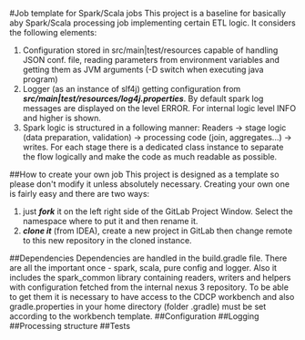 #Job template for Spark/Scala jobs
This project is a baseline for basically aby Spark/Scala processing job implementing certain ETL logic. It considers the following elements:
1) Configuration stored in src/main|test/resources capable of handling JSON conf. file, reading parameters from environment variables and getting them as JVM arguments (-D switch when executing java program)
2) Logger (as an instance of slf4j) getting configuration from ***src/main|test/resources/log4j.properties***. By default spark log messages are displayed on the level ERROR. For internal logic level INFO and higher is shown.
3) Spark logic is structured in a following manner: Readers -> stage logic (data preparation, validation) -> processing code (join, aggregates...) -> writes. For each stage there is a dedicated class instance to separate the flow logically and make the code as much readable as possible.

##How to create your own job
This project is designed as a template so please don't modify it unless absolutely necessary. Creating your own one is fairly easy and there are two ways:
1) just ***fork*** it on the left right side of the GitLab Project Window. Select the namespace where to put it and then rename it.
2) ***clone it*** (from IDEA), create a new project in GitLab then change remote to this new repository in the cloned instance.

##Dependencies
Dependencies are handled in the build.gradle file. There are all the important once - spark, scala, pure config and logger. Also it includes the spark_common library containing readers, writers and helpers with configuration fetched from the internal nexus 3 repository. To be able to get them it is necessary to have access to the CDCP workbench and also gradle.properties in your home directory (folder .gradle) must be set according to the workbench template.
##Configuration
##Logging
##Processing structure
##Tests 